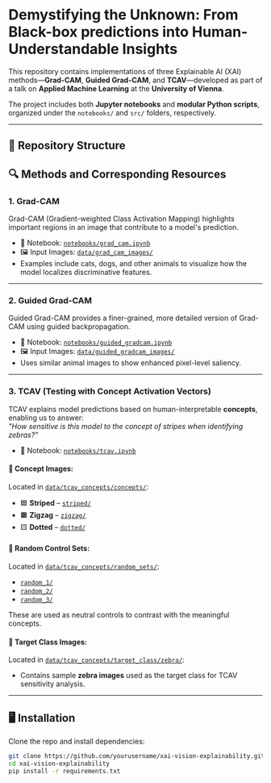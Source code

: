 #  Demystifying the Unknown: From Black-box predictions  into Human-Understandable Insights

This repository contains implementations of three Explainable AI (XAI) methods—**Grad-CAM**, **Guided Grad-CAM**, and **TCAV**—developed as part of a talk on **Applied Machine Learning** at the **University of Vienna**.

The project includes both **Jupyter notebooks** and **modular Python scripts**, organized under the `notebooks/` and `src/` folders, respectively.

---

## 📂 Repository Structure

## 🔍 Methods and Corresponding Resources

### 1. Grad-CAM

Grad-CAM (Gradient-weighted Class Activation Mapping) highlights important regions in an image that contribute to a model's prediction.

- 📓 Notebook: [`notebooks/grad_cam.ipynb`](notebooks/grad_cam.ipynb)
- 🖼️ Input Images: [`data/grad_cam_images/`](data/grad_cam_images/)
- Examples include cats, dogs, and other animals to visualize how the model localizes discriminative features.

---

### 2. Guided Grad-CAM

Guided Grad-CAM provides a finer-grained, more detailed version of Grad-CAM using guided backpropagation.

- 📓 Notebook: [`notebooks/guided_gradcam.ipynb`](notebooks/guided_gradcam.ipynb)
- 🖼️ Input Images: [`data/guided_gradcam_images/`](data/guided_gradcam_images/)
- Uses similar animal images to show enhanced pixel-level saliency.

---

### 3. TCAV (Testing with Concept Activation Vectors)

TCAV explains model predictions based on human-interpretable **concepts**, enabling us to answer:  
*"How sensitive is this model to the concept of stripes when identifying zebras?"*

- 📓 Notebook: [`notebooks/tcav.ipynb`](notebooks/tcav.ipynb)

#### 🧠 Concept Images:
Located in [`data/tcav_concepts/concepts/`](data/tcav_concepts/concepts/):
- 🟦 **Striped** – [`striped/`](data/tcav_concepts/concepts/striped/)
- 🟧 **Zigzag** – [`zigzag/`](data/tcav_concepts/concepts/zigzag/)
- 🟨 **Dotted** – [`dotted/`](data/tcav_concepts/concepts/dotted/)

#### 🎲 Random Control Sets:
Located in [`data/tcav_concepts/random_sets/`](data/tcav_concepts/random_sets/):
- [`random_1/`](data/tcav_concepts/random_sets/random_1/)
- [`random_2/`](data/tcav_concepts/random_sets/random_2/)
- [`random_3/`](data/tcav_concepts/random_sets/random_3/)

These are used as neutral controls to contrast with the meaningful concepts.

#### 🦓 Target Class Images:
Located in [`data/tcav_concepts/target_class/zebra/`](data/tcav_concepts/target_class/zebra/):
- Contains sample **zebra images** used as the target class for TCAV sensitivity analysis.

---
## 🖥️ Installation

Clone the repo and install dependencies:

```bash
git clone https://github.com/yourusername/xai-vision-explainability.git
cd xai-vision-explainability
pip install -r requirements.txt
